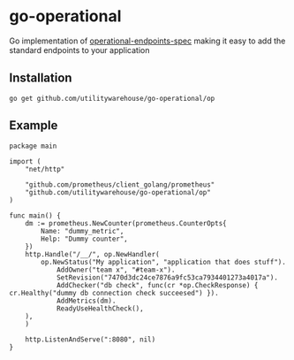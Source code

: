 go-operational
==============

Go implementation of [operational-endpoints-spec](https://github.com/utilitywarehouse/operational-endpoints-spec) making it easy to add the standard endpoints to your application

Installation
------------

`go get github.com/utilitywarehouse/go-operational/op`

Example
-------


```
package main

import (
	"net/http"

	"github.com/prometheus/client_golang/prometheus"
	"github.com/utilitywarehouse/go-operational/op"
)

func main() {
	dm := prometheus.NewCounter(prometheus.CounterOpts{
		Name: "dummy_metric",
		Help: "Dummy counter",
	})
	http.Handle("/__/", op.NewHandler(
		op.NewStatus("My application", "application that does stuff").
			AddOwner("team x", "#team-x").
			SetRevision("7470d3dc24ce7876a9fc53ca7934401273a4017a").
			AddChecker("db check", func(cr *op.CheckResponse) { cr.Healthy("dummy db connection check succeesed") }).
			AddMetrics(dm).
			ReadyUseHealthCheck(),
	),
	)

	http.ListenAndServe(":8080", nil)
}
```
